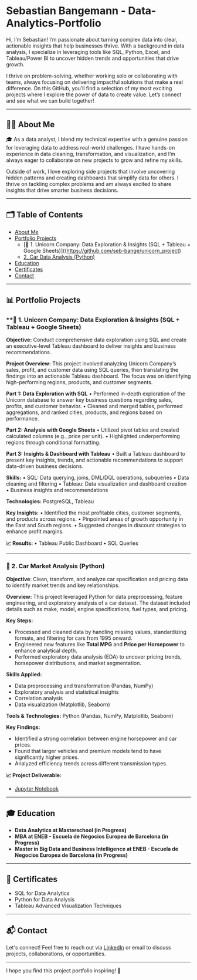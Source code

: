 # Sebastian Bangemann - Data-Analytics-Portfolio

Hi, I’m Sebastian! I’m passionate about turning complex data into clear, actionable insights that help businesses thrive. With a background in data analysis, I specialize in leveraging tools like SQL, Python, Excel, and Tableau/Power BI to uncover hidden trends and opportunities that drive growth.

I thrive on problem-solving, whether working solo or collaborating with teams, always focusing on delivering impactful solutions that make a real difference. On this GitHub, you’ll find a selection of my most exciting projects where I explore the power of data to create value. Let’s connect and see what we can build together! 

---

## 👨‍💻 **About Me**  

🎓 As a data analyst, I blend my technical expertise with a genuine passion for leveraging data to address real-world challenges. I have hands-on experience in data cleaning, transformation, and visualization, and I’m always eager to collaborate on new projects to grow and refine my skills.

Outside of work, I love exploring side projects that involve uncovering hidden patterns and creating dashboards that simplify data for others. I thrive on tackling complex problems and am always excited to share insights that drive smarter business decisions.  

---

## 🗂️ **Table of Contents**  

- [About Me](#about-me)  
- [Portfolio Projects](#portfolio-projects)  
  - [🦄 1. Unicorn Company: Data Exploration & Insights (SQL + Tableau + Google Sheets)]((https://github.com/seb-bange/unicorn_project)  
  - [2. Car Data Analysis (Python)](https://github.com/seb-bange/car_project_python)  
- [Education](#education)
- [Certificates](#certificates)  
- [Contact](#contact)  

---

## 📊 **Portfolio Projects**

### **🦄 1. Unicorn Company: Data Exploration & Insights (SQL + Tableau + Google Sheets)

**Objective:** Conduct comprehensive data exploration using SQL and create an executive-level Tableau dashboard to deliver insights and business recommendations.

**Project Overview:**
This project involved analyzing Unicorn Company’s sales, profit, and customer data using SQL queries, then translating the findings into an actionable Tableau dashboard. The focus was on identifying high-performing regions, products, and customer segments.

**Part 1: Data Exploration with SQL**
	•	Performed in-depth exploration of the Unicorn database to answer key business questions regarding sales, profits, and customer behavior.
	•	Cleaned and merged tables, performed aggregations, and ranked cities, products, and regions based on performance.

**Part 2: Analysis with Google Sheets**
	•	Utilized pivot tables and created calculated columns (e.g., price per unit).
	•	Highlighted underperforming regions through conditional formatting.

**Part 3: Insights & Dashboard with Tableau**
	•	Built a Tableau dashboard to present key insights, trends, and actionable recommendations to support data-driven business decisions.

**Skills:**
	•	SQL: Data querying, joins, DML/DQL operations, subqueries
	•	Data cleaning and filtering
	•	Tableau: Data visualization and dashboard creation
	•	Business insights and recommendations

**Technologies:** PostgreSQL, Tableau

**Key Insights:**
	•	Identified the most profitable cities, customer segments, and products across regions.
	•	Pinpointed areas of growth opportunity in the East and South regions.
	•	Suggested changes in discount strategies to enhance profit margins.

**📈 Results:**
	•	Tableau Public Dashboard
	•	SQL Queries

---

### **🚗 2. Car Market Analysis (Python)**

**Objective**: Clean, transform, and analyze car specification and pricing data to identify market trends and key relationships.

**Overview:**
This project leveraged Python for data preprocessing, feature engineering, and exploratory analysis of a car dataset. The dataset included details such as make, model, engine specifications, fuel types, and pricing.

**Key Steps:**
- Processed and cleaned data by handling missing values, standardizing formats, and filtering for cars from 1995 onward.
- Engineered new features like **Total MPG** and **Price per Horsepower** to enhance analytical depth.
- Performed exploratory data analysis (EDA) to uncover pricing trends, horsepower distributions, and market segmentation.

**Skills Applied:**
- Data preprocessing and transformation (Pandas, NumPy)
- Exploratory analysis and statistical insights
- Correlation analysis
- Data visualization (Matplotlib, Seaborn)

**Tools & Technologies:** Python (Pandas, NumPy, Matplotlib, Seaborn)

**Key Findings:**
- Identified a strong correlation between engine horsepower and car prices.
- Found that larger vehicles and premium models tend to have significantly higher prices.
- Analyzed efficiency trends across different transmission types.

**📈 Project Deliverable:**
- [Jupyter Notebook](https://colab.research.google.com/drive/1SGQndKAqy39gFsRqBYRbmIkh7FxZD_MG?usp=sharing) 

---

## 🎓 **Education**  
- **Data Analytics at Masterschool (in Progress)**
- **MBA at ENEB - Escuela de Negocios Europea de Barcelona (in Progress)**
- **Master in Big Data and Business Intelligence at ENEB - Escuela de Negocios Europea de Barcelona (in Progress)**


---

## 📜 **Certificates**  
- SQL for Data Analytics 
- Python for Data Analysis  
- Tableau Advanced Visualization Techniques  

---

## 📬 **Contact**  
Let's connect! Feel free to reach out via [LinkedIn](https://www.linkedin.com/in/sebastian-bangemann/) or email to discuss projects, collaborations, or opportunities.  

---  

I hope you find this project portfolio inspiring! 🌟

